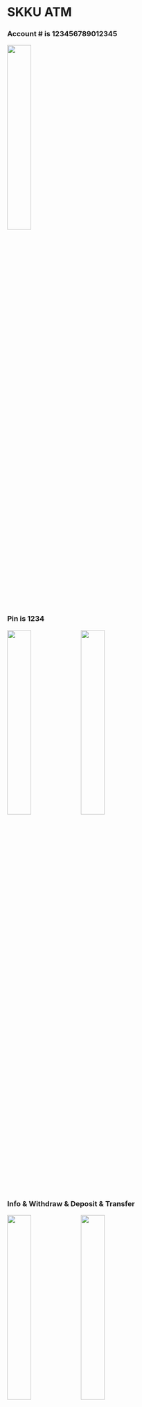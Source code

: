 # SKKU ATM

### Account # is 123456789012345
<img src="https://user-images.githubusercontent.com/108450957/211133501-4ae1b1a2-cbdf-4ae0-8efb-abb9686c0b4f.png"  width="33%" height="33%"/> 

### Pin is 1234
<img src="https://user-images.githubusercontent.com/108450957/211133625-3991421c-376a-4546-abc8-3fa5d06ddcd7.png"  width="33%" height="33%"/> <img src="https://user-images.githubusercontent.com/108450957/211133690-1ced2851-f3cf-4ce1-af67-a90d340717e9.png"  width="33%" height="33%"/> 

### Info & Withdraw & Deposit & Transfer
<img src="https://user-images.githubusercontent.com/108450957/211133737-b2d88984-2233-45f8-b4fb-43fcddc3aa48.png"  width="33%" height="33%"/> <img src="https://user-images.githubusercontent.com/108450957/211133772-167bad30-56ea-46fd-9143-dcc689c7d9cd.png"  width="33%" height="33%"/> <br>
<img src="https://user-images.githubusercontent.com/108450957/211133776-488ee1ac-77a7-4aa6-8d51-8d78acbc5f91.png"  width="33%" height="33%"/> <img src="https://user-images.githubusercontent.com/108450957/211133783-e5eea54d-76ac-4584-86b7-110cff8b7205.png"  width="33%" height="33%"/> 
